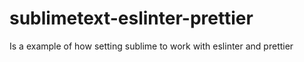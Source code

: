 # sublimetext-eslinter-prettier
Is a example of how setting sublime to work with eslinter and prettier
